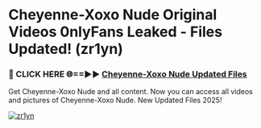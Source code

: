 # Cheyenne-Xoxo Nude Original Videos 0nlyFans Leaked - Files Updated! (zr1yn)

<h3>🔴 CLICK HERE 🌐==►► <a href="https://tinyurl.com/yc6ubb5a" rel="nofollow">Cheyenne-Xoxo Nude Updated Files</a></h3>

Get Cheyenne-Xoxo Nude and all content. Now you can access all videos and pictures of Cheyenne-Xoxo Nude. New Updated Files 2025!

[![zr1yn](https://i.imgur.com/7eu0CRL.gif)](https://tinyurl.com/yc6ubb5a)
